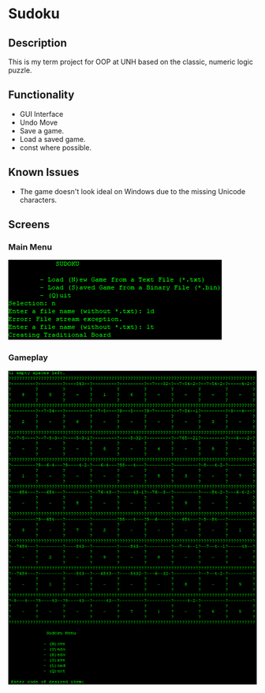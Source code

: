 # Sudoku

## Description
This is my term project for OOP at UNH based on the classic, numeric logic puzzle.

## Functionality
- GUI Interface
- Undo Move
- Save a game.
- Load a saved game.
- const where possible.

## Known Issues
- The game doesn't look ideal on Windows due to the missing Unicode characters.

## Screens

### Main Menu
![alt text](https://github.com/bknie1/Sudoku/blob/master/Sudoku/Documentation%20and%20Tools/Screenshots/Menu.PNG "Main Menu")
### Gameplay
![alt text](https://github.com/bknie1/Sudoku/blob/master/Sudoku/Documentation%20and%20Tools/Screenshots/Game.PNG "Gameplay")
